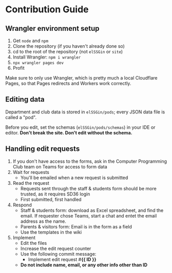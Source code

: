 # Contribution Guide
## Wrangler environment setup

1. Get `node` and `npm`
2. Clone the repository (if you haven't already done so)
3. cd to the root of the repository (not `elSSGin` or `site`)
4. Install Wrangler: `npm i wrangler`
5. `npx wrangler pages dev`
6. Profit

Make sure to only use Wrangler, which is pretty much a local Cloudflare Pages, so that Pages redirects and Workers work correctly.

## Editing data
Department and club data is stored in `elSSGin/pods`; every JSON data file is called a "pod".

Before you edit, set the schemas (`elSSGin/pods/schemas`) in your IDE or editor. **Don't break the site. Don't edit without the schema.**

## Handling edit requests
1. If you don't have access to the forms, ask in the Computer Programming Club team on Teams for access to form data
2. Wait for requests
   - You'll be emailed when a new request is submitted
3. Read the request
   - Requests sent through the staff & students form should be more trusted, as it requires SD36 login
   - First submitted, first handled
4. Respond
   - Staff & students form: download as Excel spreadsheet, and find the email. If requester chose Teams, start a chat and entet the email address as the name.
   - Parents & visitors form: Email is in the form as a field
   - Use the templates in the wiki
5. Implement
   - Edit the files
   - Increase the edit request counter
   - Use the following commit message:
     - Implement edit request #__{{ ID }}__
   - **Do not include name, email, or any other info other than ID**